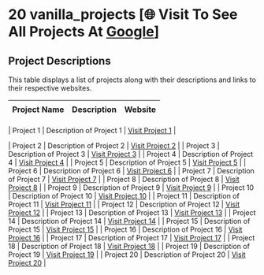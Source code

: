 # 20 vanilla_projects [🌐 Visit To See All Projects At [Google](https://www.google.com)]

## Project Descriptions
This table displays a list of projects along with their descriptions and links to their respective websites.
<!-- This A Style With Css -->
<style>
    table {
        border-collapse: collapse;
        width: 100%;
    }
    th, td {
        padding: 8px;
        text-align: left;
    }
</style>
| Project Name | Description               | Website                        |
| ------------ | ------------------------- | ------------------------------ |

| Project 1    | Description of Project 1  | [Visit Project 1](#)           |

| Project 2    | Description of Project 2  | [Visit Project 2](#)           |
| Project 3    | Description of Project 3  | [Visit Project 3](#)           |
| Project 4    | Description of Project 4  | [Visit Project 4](#)           |
| Project 5    | Description of Project 5  | [Visit Project 5](#)           |
| Project 6    | Description of Project 6  | [Visit Project 6](#)           |
| Project 7    | Description of Project 7  | [Visit Project 7](#)           |
| Project 8    | Description of Project 8  | [Visit Project 8](#)           |
| Project 9    | Description of Project 9  | [Visit Project 9](#)           |
| Project 10   | Description of Project 10 | [Visit Project 10](#)          |
| Project 11   | Description of Project 11 | [Visit Project 11](#)          |
| Project 12   | Description of Project 12 | [Visit Project 12](#)          |
| Project 13   | Description of Project 13 | [Visit Project 13](#)          |
| Project 14   | Description of Project 14 | [Visit Project 14](#)          |
| Project 15   | Description of Project 15 | [Visit Project 15](#)          |
| Project 16   | Description of Project 16 | [Visit Project 16](#)          |
| Project 17   | Description of Project 17 | [Visit Project 17](#)          |
| Project 18   | Description of Project 18 | [Visit Project 18](#)          |
| Project 19   | Description of Project 19 | [Visit Project 19](#)          |
| Project 20   | Description of Project 20 | [Visit Project 20](#)          |






